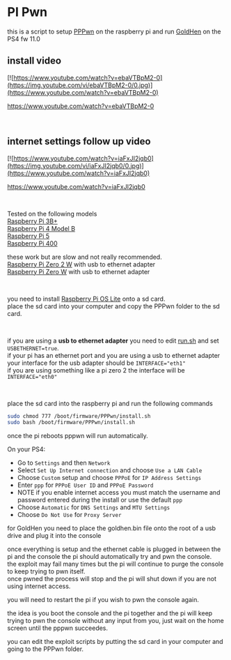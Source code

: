 # PI Pwn

this is a script to setup <a href=https://github.com/TheOfficialFloW/PPPwn>PPPwn</a> on the raspberry pi and run <a href=https://github.com/GoldHEN/GoldHEN>GoldHen</a> on the PS4 fw 11.0<br>



## install video
[![https://www.youtube.com/watch?v=ebaVTBpM2-0](https://img.youtube.com/vi/ebaVTBpM2-0/0.jpg)](https://www.youtube.com/watch?v=ebaVTBpM2-0)

https://www.youtube.com/watch?v=ebaVTBpM2-0<br>

<br>


## internet settings follow up video
[![https://www.youtube.com/watch?v=iaFxJI2jqb0](https://img.youtube.com/vi/iaFxJI2jqb0/0.jpg)](https://www.youtube.com/watch?v=iaFxJI2jqb0)

https://www.youtube.com/watch?v=iaFxJI2jqb0<br>

<br>


Tested on the following models<br>
<a href=https://www.raspberrypi.com/products/raspberry-pi-3-model-b-plus/>Raspberry Pi 3B+</a><br>
<a href=https://www.raspberrypi.com/products/raspberry-pi-4-model-b/>Raspberry Pi 4 Model B</a><br>
<a href=https://www.raspberrypi.com/products/raspberry-pi-5/>Raspberry Pi 5</a><br>
<a href=https://www.raspberrypi.com/products/raspberry-pi-400/>Raspberry Pi 400</a><br>

these work but are slow and not really recommended.<br>
<a href=https://www.raspberrypi.com/products/raspberry-pi-zero-2-w/>Raspberry Pi Zero 2 W</a> with usb to ethernet adapter<br>
<a href=https://www.raspberrypi.com/products/raspberry-pi-zero-w/>Raspberry Pi Zero W</a> with usb to ethernet adapter<br>


<br>

you need to install <a href=https://www.raspberrypi.com/software/operating-systems/>Raspberry Pi OS Lite</a> onto a sd card.<br>
place the sd card into your computer and copy the PPPwn folder to the sd card.<br>


<br>

if you are using a <b>usb to ethernet adapter</b> you need to edit <a href=https://github.com/stooged/PI-Pwn/blob/main/PPPwn/run.sh>run.sh</a> and set `USBETHERNET=true`.<br>
if your pi has an ethernet port and you are using a usb to ethernet adapter your interface for the usb adapter should be `INTERFACE="eth1"`<br>
if you are using something like a pi zero 2 the interface will be `INTERFACE="eth0"`<br>


<br>


place the sd card into the raspberry pi and run the following commands<br>


```sh
sudo chmod 777 /boot/firmware/PPPwn/install.sh
sudo bash /boot/firmware/PPPwn/install.sh
```

once the pi reboots pppwn will run automatically.<br>



On your PS4:<br>

- Go to `Settings` and then `Network`<br>
- Select `Set Up Internet connection` and choose `Use a LAN Cable`<br>
- Choose `Custom` setup and choose `PPPoE` for `IP Address Settings`<br>
- Enter `ppp` for `PPPoE User ID` and `PPPoE Password`<br>
- NOTE if you enable internet access you must match the username and password entered during the install or use the default `ppp`
- Choose `Automatic` for `DNS Settings` and `MTU Settings`<br>
- Choose `Do Not Use` for `Proxy Server`<br>


for GoldHen you need to place the goldhen.bin file onto the root of a usb drive and plug it into the console


once everything is setup and the ethernet cable is plugged in between the pi and the console the pi should automatically try and pwn the console.<br>
the exploit may fail many times but the pi will continue to purge the console to keep trying to pwn itself.<br>
once pwned the process will stop and the pi will shut down if you are not using internet access. <br>

you will need to restart the pi if you wish to pwn the console again.<br>

the idea is you boot the console and the pi together and the pi will keep trying to pwn the console without any input from you, just wait on the home screen until the pppwn succeedes.<br>


you can edit the exploit scripts by putting the sd card in your computer and going to the PPPwn folder.<br>
